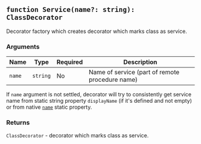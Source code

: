 ## `function Service(name?: string): ClassDecorator`

Decorator factory which creates decorator which marks class as service.

### Arguments

| Name   | Type     | Required | Description                                     |
| ------ | -------- | -------- | ----------------------------------------------- |
| `name` | `string` | No       | Name of service (part of remote procedure name) |

If `name` argument is not settled, decorator will try to consistently get service name from static string property `displayName` (if it's defined and not empty) or from native [`name`](https://developer.mozilla.org/ru/docs/Web/JavaScript/Reference/Global_Objects/Function/name) static property.

### Returns

`ClassDecorator` - decorator which marks class as service.
